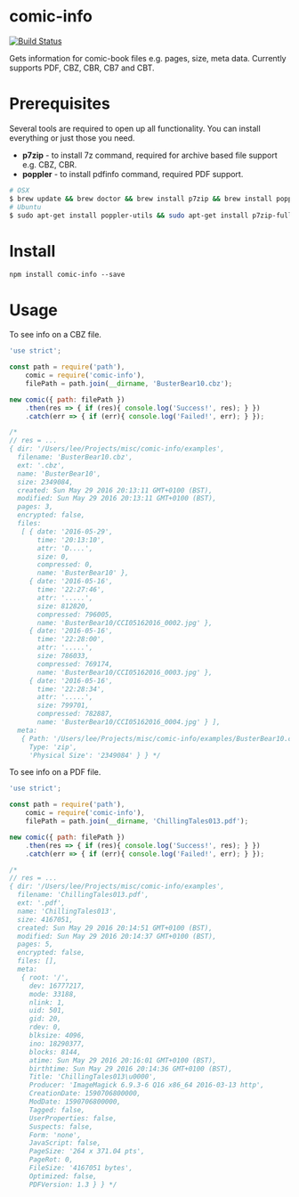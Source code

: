 comic-info
==========

[![Build Status](https://travis-ci.org/leemm/comic-info.svg?branch=master)](https://travis-ci.org/leemm/comic-info)

Gets information for comic-book files e.g. pages, size, meta data.  Currently supports PDF, CBZ, CBR, CB7 and CBT.

# Prerequisites

Several tools are required to open up all functionality.  You can install everything or just those you need.

* **p7zip** - to install 7z command, required for archive based file support e.g. CBZ, CBR.
* **poppler** - to install pdfinfo command, required PDF support.

```sh
# OSX
$ brew update && brew doctor && brew install p7zip && brew install poppler
# Ubuntu
$ sudo apt-get install poppler-utils && sudo apt-get install p7zip-full
```


# Install
```
npm install comic-info --save
```


# Usage

To see info on a CBZ file.

```javascript
'use strict';

const path = require('path'),
    comic = require('comic-info'),
    filePath = path.join(__dirname, 'BusterBear10.cbz');

new comic({ path: filePath })
    .then(res => { if (res){ console.log('Success!', res); } })
    .catch(err => { if (err){ console.log('Failed!', err); } });

/*
// res = ...
{ dir: '/Users/lee/Projects/misc/comic-info/examples',
  filename: 'BusterBear10.cbz',
  ext: '.cbz',
  name: 'BusterBear10',
  size: 2349084,
  created: Sun May 29 2016 20:13:11 GMT+0100 (BST),
  modified: Sun May 29 2016 20:13:11 GMT+0100 (BST),
  pages: 3,
  encrypted: false,
  files:
   [ { date: '2016-05-29',
       time: '20:13:10',
       attr: 'D....',
       size: 0,
       compressed: 0,
       name: 'BusterBear10' },
     { date: '2016-05-16',
       time: '22:27:46',
       attr: '.....',
       size: 812820,
       compressed: 796005,
       name: 'BusterBear10/CCI05162016_0002.jpg' },
     { date: '2016-05-16',
       time: '22:28:00',
       attr: '.....',
       size: 786033,
       compressed: 769174,
       name: 'BusterBear10/CCI05162016_0003.jpg' },
     { date: '2016-05-16',
       time: '22:28:34',
       attr: '.....',
       size: 799701,
       compressed: 782887,
       name: 'BusterBear10/CCI05162016_0004.jpg' } ],
  meta:
   { Path: '/Users/lee/Projects/misc/comic-info/examples/BusterBear10.cbz',
     Type: 'zip',
     'Physical Size': '2349084' } } */
```

To see info on a PDF file.

```javascript
'use strict';

const path = require('path'),
    comic = require('comic-info'),
    filePath = path.join(__dirname, 'ChillingTales013.pdf');

new comic({ path: filePath })
    .then(res => { if (res){ console.log('Success!', res); } })
    .catch(err => { if (err){ console.log('Failed!', err); } });

/*
// res = ...
{ dir: '/Users/lee/Projects/misc/comic-info/examples',
  filename: 'ChillingTales013.pdf',
  ext: '.pdf',
  name: 'ChillingTales013',
  size: 4167051,
  created: Sun May 29 2016 20:14:51 GMT+0100 (BST),
  modified: Sun May 29 2016 20:14:37 GMT+0100 (BST),
  pages: 5,
  encrypted: false,
  files: [],
  meta:
   { root: '/',
     dev: 16777217,
     mode: 33188,
     nlink: 1,
     uid: 501,
     gid: 20,
     rdev: 0,
     blksize: 4096,
     ino: 18290377,
     blocks: 8144,
     atime: Sun May 29 2016 20:16:01 GMT+0100 (BST),
     birthtime: Sun May 29 2016 20:14:36 GMT+0100 (BST),
     Title: 'ChillingTales013\u0000',
     Producer: 'ImageMagick 6.9.3-6 Q16 x86_64 2016-03-13 http',
     CreationDate: 1590706800000,
     ModDate: 1590706800000,
     Tagged: false,
     UserProperties: false,
     Suspects: false,
     Form: 'none',
     JavaScript: false,
     PageSize: '264 x 371.04 pts',
     PageRot: 0,
     FileSize: '4167051 bytes',
     Optimized: false,
     PDFVersion: 1.3 } } */
```
